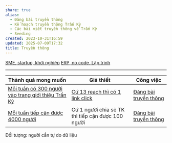 ```yaml
---
share: true
alias:
  - Đăng bài truyền thông
  - Kế hoạch truyền thông Trấn Kỳ
  - Các bài viết truyền thông về Trấn Kỳ
  - Seeding
created: 2023-10-31T16:59
updated: 2025-07-09T17:32
title: Truyền thông
---
```


[SME, startup, khởi nghiệp](SME,%20startup,%20kh%E1%BB%9Fi%20nghi%E1%BB%87p.md)
[ERP, no code, ](ERP,%20no%20code,.md) 
[Lập trình ](L%E1%BA%ADp%20tr%C3%ACnh.md) 

----

| Thành quả mong muốn                                    | Giả thiết                                         | Công việc                               |
| ------------------------------------------------------ | ------------------------------------------------- | --------------------------------------- |
| [Mỗi tuần có 300 người vào trang giới thiệu Trấn Kỳ](../../3%20Th%C3%A0nh%20qu%E1%BA%A3%20mong%20mu%E1%BB%91n/M%E1%BB%97i%20tu%E1%BA%A7n%20c%C3%B3%20300%20ng%C6%B0%E1%BB%9Di%20v%C3%A0o%20trang%20gi%E1%BB%9Bi%20thi%E1%BB%87u%20Tr%E1%BA%A5n%20K%E1%BB%B3.md) | [Cứ 13 reach thì có 1 link click](../../2%20Gi%E1%BA%A3%20thi%E1%BA%BFt/Th%C3%A0nh%20ph%E1%BA%A9m/C%E1%BB%A9%2013%20reach%20th%C3%AC%20c%C3%B3%201%20link%20click.md)               | [Đăng bài truyền thông](index.md) |
| [Mỗi tuần tiếp cận được 4000 người](../../3%20Th%C3%A0nh%20qu%E1%BA%A3%20mong%20mu%E1%BB%91n/M%E1%BB%97i%20tu%E1%BA%A7n%20ti%E1%BA%BFp%20c%E1%BA%ADn%20%C4%91%C6%B0%E1%BB%A3c%204000%20ng%C6%B0%E1%BB%9Di.md)                  | Cứ 1 người chia sẻ TK thì tiếp cận được 100 người | [Đăng bài truyền thông](index.md) |


Đối tượng: người cần tự do dữ liệu


